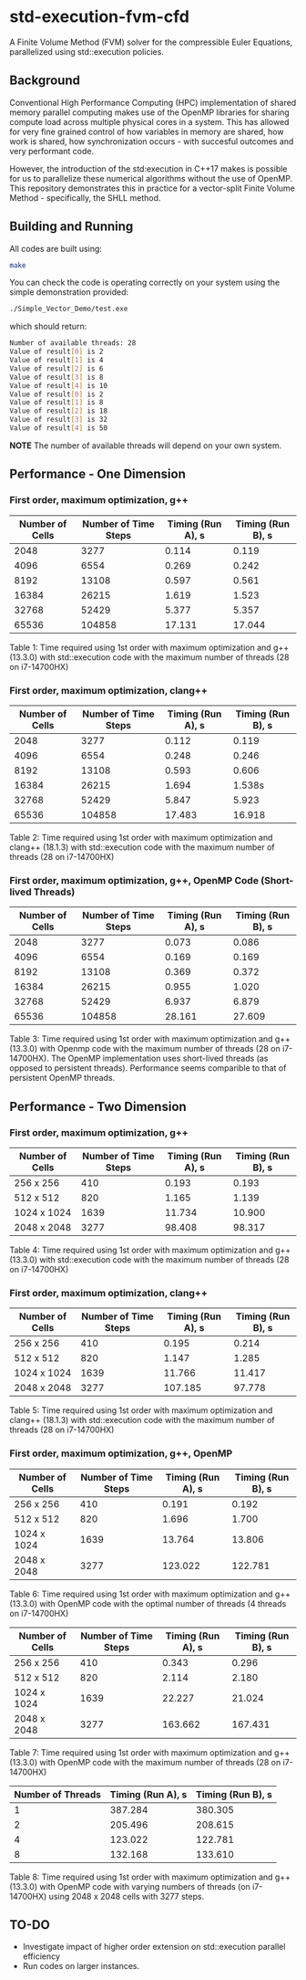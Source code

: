 # std-execution-fvm-cfd

A Finite Volume Method (FVM) solver for the compressible Euler Equations, parallelized using std::execution policies.

## Background

Conventional High Performance Computing (HPC) implementation of shared memory parallel computing makes use of the OpenMP libraries for sharing compute load across multiple physical cores in a system. This has allowed for very fine grained control of how variables in memory are shared, how work is shared, how synchronization occurs - with succesful outcomes and very performant code.

However, the introduction of the std:execution in C++17 makes is possible for us to parallelize these numerical algorithms without the use of OpenMP. This repository demonstrates this in practice for a vector-split Finite Volume Method - specifically, the SHLL method.

## Building and Running

All codes are built using:

```bash
make
```

You can check the code is operating correctly on your system using the simple demonstration provided:

```bash
./Simple_Vector_Demo/test.exe
```

which should return:

```bash
Number of available threads: 28
Value of result[0] is 2
Value of result[1] is 4
Value of result[2] is 6
Value of result[3] is 8
Value of result[4] is 10
Value of result[0] is 2
Value of result[1] is 8
Value of result[2] is 18
Value of result[3] is 32
Value of result[4] is 50
```

**NOTE** The number of available threads will depend on your own system.

## Performance - One Dimension

### First order, maximum optimization, g++

| Number of Cells | Number of Time Steps | Timing (Run A), s | Timing (Run B), s |
|----------------| ---------------| ----------------| ---------------| 
| 2048          | 3277           | 0.114             | 0.119        |
| 4096          | 6554           | 0.269             | 0.242        |
| 8192          | 13108           | 0.597            | 0.561        |
| 16384         | 26215         |  1.619            |  1.523        |
| 32768         | 52429         |  5.377           |   5.357      |
| 65536         | 104858        |  17.131           |  17.044      |

Table 1: Time required using 1st order with maximum optimization and g++ (13.3.0) with std::execution code with the maximum number of threads (28 on i7-14700HX)

### First order, maximum optimization, clang++

| Number of Cells | Number of Time Steps | Timing (Run A), s | Timing (Run B), s |
|----------------| ---------------| ----------------| ---------------| 
| 2048          | 3277           |  0.112          |   0.119     |
| 4096          | 6554           |  0.248          |   0.246     |
| 8192          | 13108           |  0.593          |  0.606       |
| 16384         | 26215         |   1.694          |   1.538s     |
| 32768         | 52429         |   5.847        |   5.923      |
| 65536         | 104858        |   17.483          |     16.918      |

Table 2: Time required using 1st order with maximum optimization and clang++ (18.1.3) with std::execution code with the maximum number of threads (28 on i7-14700HX)

### First order, maximum optimization, g++, OpenMP Code (Short-lived Threads)

| Number of Cells | Number of Time Steps | Timing (Run A), s | Timing (Run B), s |
|----------------| ---------------| ----------------| ---------------| 
| 2048          | 3277           |   0.073         |  0.086      |
| 4096          | 6554           |   0.169         |   0.169     |
| 8192          | 13108           |  0.369           |   0.372      |
| 16384         | 26215         |  0.955           |   1.020       |
| 32768         | 52429         |  6.937           |   6.879     |
| 65536         | 104858        |  28.161           |  27.609     |

Table 3: Time required using 1st order with maximum optimization and g++ (13.3.0) with Openmp code with the maximum number of threads (28 on i7-14700HX). The OpenMP implementation uses short-lived threads (as opposed to persistent threads). Performance seems comparible to that of persistent OpenMP threads.


## Performance - Two Dimension

### First order, maximum optimization, g++

| Number of Cells | Number of Time Steps | Timing (Run A), s | Timing (Run B), s |
|----------------| ---------------| ----------------| ---------------| 
| 256 x 256      | 410           | 0.193             | 0.193        |
| 512 x 512      | 820           | 1.165             | 1.139        |
| 1024 x 1024    | 1639          | 11.734            |  10.900       |
| 2048 x 2048    |  3277       |  98.408          | 98.317         |

Table 4: Time required using 1st order with maximum optimization and g++ (13.3.0) with std::execution code with the maximum number of threads (28 on i7-14700HX)

### First order, maximum optimization, clang++

| Number of Cells | Number of Time Steps | Timing (Run A), s | Timing (Run B), s |
|----------------| ---------------| ----------------| ---------------| 
| 256 x 256      | 410         |  0.195            | 0.214      |
| 512 x 512      | 820         |  1.147            | 1.285      |
| 1024 x 1024    | 1639        |  11.766           | 11.417     |
| 2048 x 2048    |  3277       |  107.185          | 97.778     |

Table 5: Time required using 1st order with maximum optimization and clang++ (18.1.3) with std::execution code with the maximum number of threads (28 on i7-14700HX)

### First order, maximum optimization, g++, OpenMP

| Number of Cells | Number of Time Steps | Timing (Run A), s | Timing (Run B), s |
|----------------| ---------------| ----------------| ---------------| 
| 256 x 256      | 410           |  0.191        |   0.192         |
| 512 x 512      | 820           |  1.696          |  1.700        |
| 1024 x 1024    | 1639          |  13.764        |   13.806    |
| 2048 x 2048    |  3277       |   123.022         |   122.781        |

Table 6: Time required using 1st order with maximum optimization and g++ (13.3.0) with OpenMP code with the optimal number of threads (4 threads on i7-14700HX)


| Number of Cells | Number of Time Steps | Timing (Run A), s | Timing (Run B), s |
|----------------| ---------------| ----------------| ---------------| 
| 256 x 256      | 410           |     0.343        |  0.296       |
| 512 x 512      | 820           |    2.114          |  2.180      |
| 1024 x 1024    | 1639          |    22.227         |  21.024       |
| 2048 x 2048    |  3277       |   163.662        |   167.431       |

Table 7: Time required using 1st order with maximum optimization and g++ (13.3.0) with OpenMP code with the maximum number of threads (28 on i7-14700HX)

| Number of Threads | Timing (Run A), s | Timing (Run B), s |
|----------------| ----------------| ---------------| 
| 1      |    387.284         |    380.305     |
| 2      |    205.496         |   208.615      |
| 4      |    123.022         |   122.781      |
| 8      |    132.168         |   133.610     |

Table 8: Time required using 1st order with maximum optimization and g++ (13.3.0) with OpenMP code with varying numbers of threads (on i7-14700HX) using 2048 x 2048 cells with 3277 steps.

## TO-DO

* Investigate impact of higher order extension on std::execution parallel efficiency
* Run codes on larger instances.